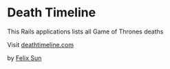 # Death Timeline

This Rails applications lists all Game of Thrones deaths

Visit [deathtimeline.com](http://deathtimeline.com/)

by [Felix Sun](http://felixsunportfolio.com/)
